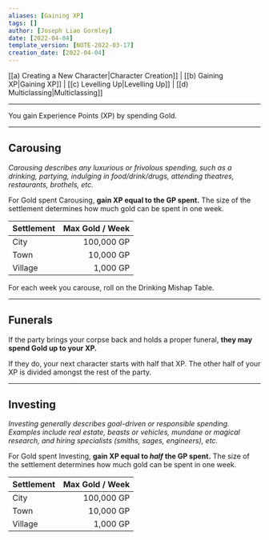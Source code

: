 ```yaml
---
aliases: [Gaining XP]
tags: []
author: [Joseph Liao Gormley]
date: [2022-04-04]
template_version: [NOTE-2022-03-17]
creation_date: [2022-04-04]
---
```

[[a) Creating a New Character|Character Creation]] | [[b) Gaining XP|Gaining XP]] | [[c) Levelling Up|Levelling Up]] | [[d) Multiclassing|Multiclassing]]
___

You gain Experience Points (XP) by spending Gold.
___
## Carousing
*Carousing describes any luxurious or frivolous spending, such as a drinking, partying, indulging in food/drink/drugs, attending theatres, restaurants, brothels, etc.*

For Gold spent Carousing, **gain XP equal to the GP spent.** The size of the settlement determines how much gold can be spent in one week. 

| Settlement | Max Gold / Week |
| ---------- | --------------: |
| City       | 100,000 GP     |
| Town       | 10,000 GP      |
| Village    | 1,000 GP       |

For each week you carouse, roll on the Drinking Mishap Table. <!-- #Revisit -->

___
## Funerals
If the party brings your corpse back and holds a proper funeral, **they may spend Gold up to your XP.**

If they do, your next character starts with half that XP. The other half of your XP is divided amongst the rest of the party.

<!--Revisit-->

___
## Investing
*Investing generally describes goal-driven or responsible spending. Examples include real estate, beasts or vehicles, mundane or magical research, and hiring specialists (smiths, sages, engineers), etc.*

For Gold spent Investing, **gain XP equal to *half* the GP spent.** The size of the settlement determines how much gold can be spent in one week.

| Settlement | Max Gold / Week |
| ---------- | --------------: |
| City       | 100,000 GP     |
| Town       | 10,000 GP      |
| Village    | 1,000 GP       |

